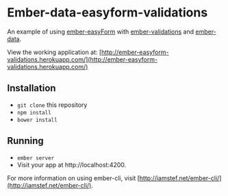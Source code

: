 # Ember-data-easyform-validations

An example of using [ember-easyForm](https://github.com/dockyard/ember-easyForm)
with [ember-validations](https://github.com/dockyard/ember-validations) and
[ember-data](https://github.com/emberjs/data).

View the working application at:
[http://ember-easyform-validations.herokuapp.com/](http://ember-easyform-validations.herokuapp.com/)

## Installation

* `git clone` this repository
* `npm install`
* `bower install`

## Running

* `ember server`
* Visit your app at http://localhost:4200.

For more information on using ember-cli, visit [http://iamstef.net/ember-cli/](http://iamstef.net/ember-cli/).
